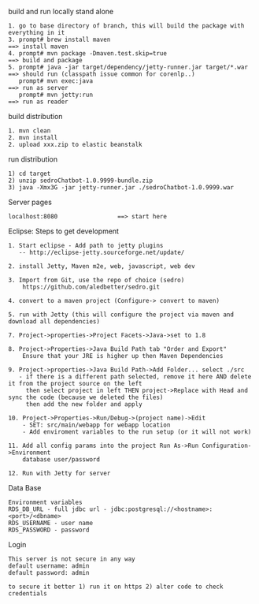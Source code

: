 build and run locally stand alone

	1. go to base directory of branch, this will build the package with everything in it
	3. prompt# brew install maven                                          ==> install maven
	4. prompt# mvn package -Dmaven.test.skip=true                          ==> build and package
	5. prompt# java -jar target/dependency/jetty-runner.jar target/*.war   ==> should run (classpath issue common for corenlp..)
       prompt# mvn exec:java                                               ==> run as server
       prompt# mvn jetty:run                                               ==> run as reader

build distribution

	1. mvn clean
	2. mvn install
	2. upload xxx.zip to elastic beanstalk       

run distribution

	1) cd target
	2) unzip sedroChatbot-1.0.9999-bundle.zip 
	3) java -Xmx3G -jar jetty-runner.jar ./sedroChatbot-1.0.9999.war
	
Server pages

	localhost:8080                 ==> start here
	        
      
Eclipse: Steps to get development

	1. Start eclipse - Add path to jetty plugins
	   -- http://eclipse-jetty.sourceforge.net/update/
	   
	2. install Jetty, Maven m2e, web, javascript, web dev
		  
	3. Import from Git, use the repo of choice (sedro)	
		https://github.com/aledbetter/sedro.git

	4. convert to a maven project (Configure-> convert to maven)
	
	5. run with Jetty (this will configure the project via maven and download all dependencies)
		
	7. Project->properties->Project Facets->Java->set to 1.8
	
	8. Project->Properties->Java Build Path tab "Order and Export"
		Ensure that your JRE is higher up then Maven Dependencies
		
	9. Project->properties->Java Build Path->Add Folder... select ./src
	   - if there is a different path selected, remove it here AND delete it from the project source on the left 
	     then select project in left THEN project->Replace with Head and sync the code (because we deleted the files)
	     then add the new folder and apply 
		
	10. Project->Properties->Run/Debug->(project name)->Edit
		- SET: src/main/webapp for webapp location
		- Add enviroment variables to the run setup (or it will not work)
	
	11. Add all config params into the project Run As->Run Configuration->Environment
	    database user/password
	
	12. Run with Jetty for server
	
Data Base
	
	Environment variables
	RDS_DB_URL - full jdbc url - jdbc:postgresql://<hostname>:<port>/<dbname>
	RDS_USERNAME - user name
	RDS_PASSWORD - password
	
Login
	
	This server is not secure in any way
	default username: admin
	default password: admin
	
	to secure it better 1) run it on https 2) alter code to check credentials
	